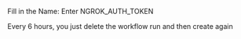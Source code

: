 
Fill in the Name: Enter NGROK_AUTH_TOKEN

Every 6 hours, you just delete the workflow run and then create again
